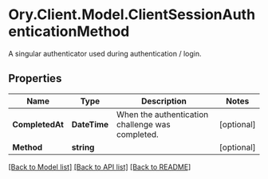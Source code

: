 # Ory.Client.Model.ClientSessionAuthenticationMethod
A singular authenticator used during authentication / login.

## Properties

Name | Type | Description | Notes
------------ | ------------- | ------------- | -------------
**CompletedAt** | **DateTime** | When the authentication challenge was completed. | [optional] 
**Method** | **string** |  | [optional] 

[[Back to Model list]](../README.md#documentation-for-models) [[Back to API list]](../README.md#documentation-for-api-endpoints) [[Back to README]](../README.md)

